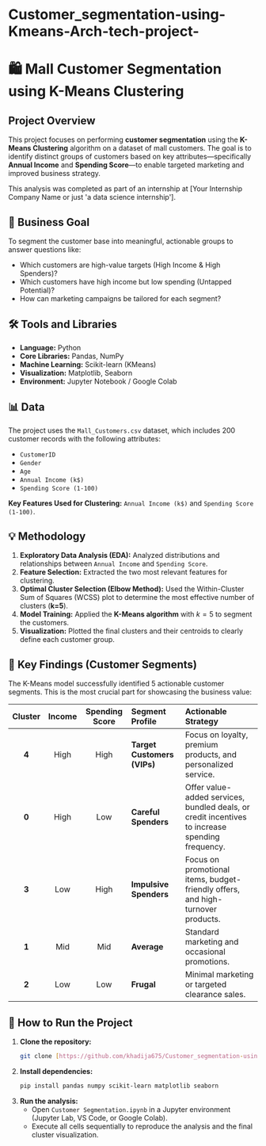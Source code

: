 # Customer_segmentation-using-Kmeans-Arch-tech-project-
# 🛍️ Mall Customer Segmentation using K-Means Clustering

## Project Overview

This project focuses on performing **customer segmentation** using the **K-Means Clustering** algorithm on a dataset of mall customers. The goal is to identify distinct groups of customers based on key attributes—specifically **Annual Income** and **Spending Score**—to enable targeted marketing and improved business strategy.

This analysis was completed as part of an internship at [Your Internship Company Name or just 'a data science internship'].

## 🎯 Business Goal

To segment the customer base into meaningful, actionable groups to answer questions like:
* Which customers are high-value targets (High Income & High Spenders)?
* Which customers have high income but low spending (Untapped Potential)?
* How can marketing campaigns be tailored for each segment?

## 🛠️ Tools and Libraries

* **Language:** Python
* **Core Libraries:** Pandas, NumPy
* **Machine Learning:** Scikit-learn (KMeans)
* **Visualization:** Matplotlib, Seaborn
* **Environment:** Jupyter Notebook / Google Colab

## 📊 Data

The project uses the `Mall_Customers.csv` dataset, which includes 200 customer records with the following attributes:
* `CustomerID`
* `Gender`
* `Age`
* `Annual Income (k$)`
* `Spending Score (1-100)`

**Key Features Used for Clustering:** `Annual Income (k$)` and `Spending Score (1-100)`.

## 💡 Methodology

1.  **Exploratory Data Analysis (EDA):** Analyzed distributions and relationships between `Annual Income` and `Spending Score`.
2.  **Feature Selection:** Extracted the two most relevant features for clustering.
3.  **Optimal Cluster Selection (Elbow Method):** Used the Within-Cluster Sum of Squares (WCSS) plot to determine the most effective number of clusters (**k=5**).
4.  **Model Training:** Applied the **K-Means algorithm** with $k=5$ to segment the customers.
5.  **Visualization:** Plotted the final clusters and their centroids to clearly define each customer group.

## 🔑 Key Findings (Customer Segments)

The K-Means model successfully identified 5 actionable customer segments. This is the most crucial part for showcasing the business value:

| Cluster | Income | Spending Score | Segment Profile | Actionable Strategy |
| :---: | :---: | :---: | :--- | :--- |
| **4** | High | High | **Target Customers (VIPs)** | Focus on loyalty, premium products, and personalized service. |
| **0** | High | Low | **Careful Spenders** | Offer value-added services, bundled deals, or credit incentives to increase spending frequency. |
| **3** | Low | High | **Impulsive Spenders** | Focus on promotional items, budget-friendly offers, and high-turnover products. |
| **1** | Mid | Mid | **Average** | Standard marketing and occasional promotions. |
| **2** | Low | Low | **Frugal** | Minimal marketing or targeted clearance sales. |

## 🚀 How to Run the Project

1.  **Clone the repository:**
    ```bash
    git clone [https://github.com/khadija675/Customer_segmentation-using-Kmeans-Arch-tech-project-/edit/main/README.md]
    ```
2.  **Install dependencies:**
    ```bash
    pip install pandas numpy scikit-learn matplotlib seaborn
    ```
3.  **Run the analysis:**
    * Open `Customer Segmentation.ipynb` in a Jupyter environment (Jupyter Lab, VS Code, or Google Colab).
    * Execute all cells sequentially to reproduce the analysis and the final cluster visualization.
